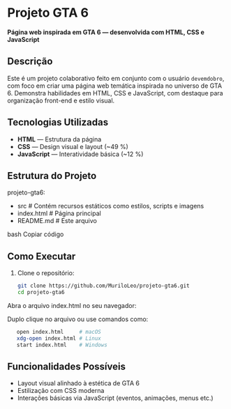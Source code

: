 # Projeto GTA 6

**Página web inspirada em GTA 6 — desenvolvida com HTML, CSS e JavaScript**

##  Descrição

Este é um projeto colaborativo feito em conjunto com o usuário `devemdobro`, com foco em criar uma página web temática inspirada no universo de GTA 6. Demonstra habilidades em HTML, CSS e JavaScript, com destaque para organização front-end e estilo visual.

##  Tecnologias Utilizadas

- **HTML** — Estrutura da página  
- **CSS** — Design visual e layout (~49 %)  
- **JavaScript** — Interatividade básica (~12 %)

##  Estrutura do Projeto

projeto-gta6:

- src # Contém recursos estáticos como estilos, scripts e imagens
- index.html # Página principal
- README.md # Este arquivo

bash
Copiar código

##  Como Executar

1. Clone o repositório:
   ```bash
   git clone https://github.com/MuriloLeo/projeto-gta6.git
   cd projeto-gta6
Abra o arquivo index.html no seu navegador:

Duplo clique no arquivo ou use comandos como:

   ```bash
      open index.html     # macOS
      xdg-open index.html # Linux
      start index.html    # Windows
```

## Funcionalidades Possíveis

- Layout visual alinhado à estética de GTA 6
- Estilização com CSS moderna
- Interações básicas via JavaScript (eventos, animações, menus etc.)
